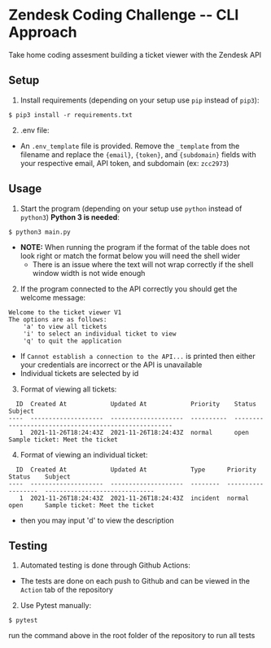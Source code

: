 # Zendesk Coding Challenge -- CLI Approach
Take home coding assesment building a ticket viewer with the Zendesk API

## Setup
1. Install requirements (depending on your setup use `pip` instead of `pip3`):
```shell
$ pip3 install -r requirements.txt
```
2. .env file:
- An `.env_template` file is provided. Remove the `_template` from the filename and replace the `{email}`, `{token}`, and `{subdomain}` fields with your respective email, API token, and subdomain (ex: `zcc2973`)

## Usage
1. Start the program (depending on your setup use `python` instead of `python3`) **Python 3 is needed**:
```shell
$ python3 main.py
```
- **NOTE:** When running the program if the format of the table does not look right or match the format below you will need the shell wider
  - There is an issue where the text will not wrap correctly if the shell window width is not wide enough 
2. If the program connected to the API correctly you should get the welcome message:
```
Welcome to the ticket viewer V1
The options are as follows:
    'a' to view all tickets
    'i' to select an individual ticket to view 
    'q' to quit the application
```
- If `Cannot establish a connection to the API...` is printed then either your credentials are incorrect or the API is unavailable 
- Individual tickets are selected by id
3. Format of viewing all tickets:
```
  ID  Created At            Updated At            Priority    Status    Subject
----  --------------------  --------------------  ----------  --------  ---------------------------------------------
   1  2021-11-26T18:24:43Z  2021-11-26T18:24:43Z  normal      open      Sample ticket: Meet the ticket
```
4. Format of viewing an individual ticket:
```
  ID  Created At            Updated At            Type      Priority    Status    Subject
----  --------------------  --------------------  --------  ----------  --------  ------------------------------
   1  2021-11-26T18:24:43Z  2021-11-26T18:24:43Z  incident  normal      open      Sample ticket: Meet the ticket
```
- then you may input 'd' to view the description

## Testing
1. Automated testing is done through Github Actions:
- The tests are done on each push to Github and can be viewed in the `Action` tab of the repository
2. Use Pytest manually:
```shell
$ pytest
```
run the command above in the root folder of the repository to run all tests
